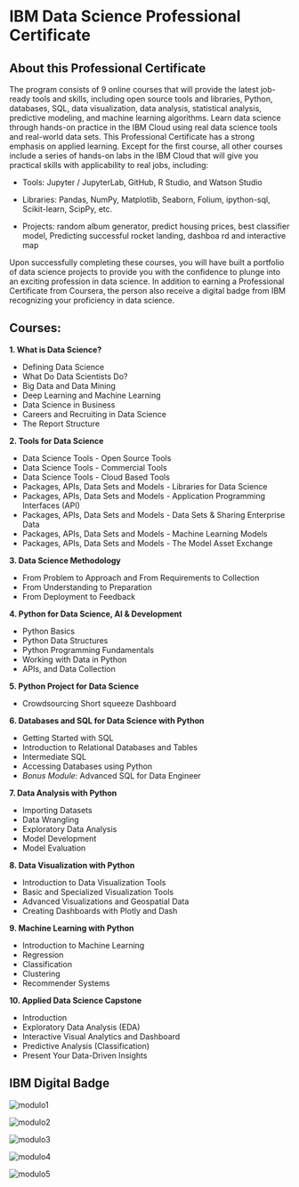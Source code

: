 # IBM Data Science Professional Certificate


## **About this Professional Certificate**
The program consists of 9 online courses that will provide the latest job-ready tools and skills, including open source tools and libraries, Python, databases, SQL, data visualization, data analysis, statistical analysis, predictive modeling, and machine learning algorithms. 
Learn data science through hands-on practice in the IBM Cloud using real data science tools and real-world data sets.
This Professional Certificate has a strong emphasis on applied learning. Except for the first course, all other courses include a series of hands-on labs in the IBM Cloud that will give you practical skills with applicability to real jobs, including:

- Tools: Jupyter / JupyterLab, GitHub, R Studio, and Watson Studio

- Libraries: Pandas, NumPy, Matplotlib, Seaborn, Folium, ipython-sql, Scikit-learn, ScipPy, etc.

- Projects: random album generator, predict housing prices, best classifier model, Predicting successful rocket landing, dashboa rd and interactive map

Upon successfully completing these courses, you will have built a portfolio of data science projects to provide you with the confidence to plunge into an exciting profession in data science. In addition to earning a Professional Certificate from Coursera, the person also receive a digital badge from IBM recognizing your proficiency in data science.

## **Courses:**

**1. What is Data Science?**
* Defining Data Science
* What Do Data Scientists Do?
* Big Data and Data Mining
* Deep Learning and Machine Learning
* Data Science in Business
* Careers and Recruiting in Data Science
* The Report Structure

**2. Tools for Data Science**
* Data Science Tools - Open Source Tools
* Data Science Tools - Commercial Tools
* Data Science Tools - Cloud Based Tools
* Packages, APIs, Data Sets and Models - Libraries for Data Science
* Packages, APIs, Data Sets and Models - Application Programming Interfaces (API)
* Packages, APIs, Data Sets and Models - Data Sets & Sharing Enterprise Data
* Packages, APIs, Data Sets and Models - Machine Learning Models
* Packages, APIs, Data Sets and Models - The Model Asset Exchange

**3. Data Science Methodology**
* From Problem to Approach and From Requirements to Collection
* From Understanding to Preparation
* From Deployment to Feedback

**4. Python for Data Science, AI & Development**
* Python Basics
* Python Data Structures
* Python Programming Fundamentals
* Working with Data in Python
* APIs, and Data Collection


**5. Python Project for Data Science**
* Crowdsourcing Short squeeze Dashboard


**6. Databases and SQL for Data Science with Python**
* Getting Started with SQL
* Introduction to Relational Databases and Tables
* Intermediate SQL
* Accessing Databases using Python
* _Bonus Module_: Advanced SQL for Data Engineer


**7. Data Analysis with Python**
* Importing Datasets
* Data Wrangling
* Exploratory Data Analysis
* Model Development
* Model Evaluation



**8. Data Visualization with Python**
* Introduction to Data Visualization Tools
* Basic and Specialized Visualization Tools
* Advanced Visualizations and Geospatial Data
* Creating Dashboards with Plotly and Dash



**9. Machine Learning with Python**
* Introduction to Machine Learning
* Regression
* Classification
* Clustering
* Recommender Systems



**10. Applied Data Science Capstone**
* Introduction
* Exploratory Data Analysis (EDA)
* Interactive Visual Analytics and Dashboard
* Predictive Analysis (Classification)
* Present Your Data-Driven Insights



## IBM Digital Badge

![modulo1](https://user-images.githubusercontent.com/71708626/147092847-7c3fc7a7-ba93-4211-b098-3ee6d2c8c4f7.png)

![modulo2](https://user-images.githubusercontent.com/71708626/147092394-304db72c-c909-45f4-8623-aee3dc880682.png)

![modulo3](https://user-images.githubusercontent.com/71708626/147093347-2183909d-e432-4c74-8987-0e8c0f98f533.png)

![modulo4](https://user-images.githubusercontent.com/71708626/147712136-c923b02f-aee2-4cc2-bdd1-913cc9c12c21.png)

![modulo5](https://user-images.githubusercontent.com/71708626/147712170-925f7440-4fac-4f83-9fde-b501b9f3abbd.png)




